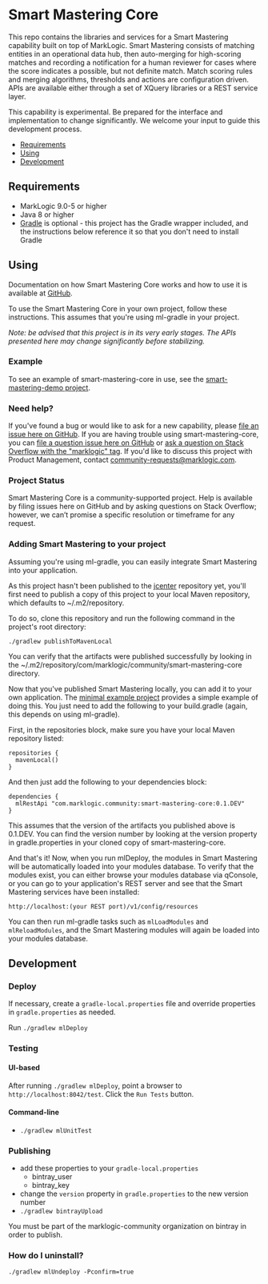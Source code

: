 
# Smart Mastering Core

This repo contains the libraries and services for a Smart Mastering capability
built on top of MarkLogic. Smart Mastering consists of matching entities in an
operational data hub, then auto-merging for high-scoring matches and recording 
a notification for a human reviewer for cases where the score indicates a 
possible, but not definite match. Match scoring rules and merging algorithms, 
thresholds and actions are configuration driven. APIs are available either 
through a set of XQuery libraries or a REST service layer. 

This capability is experimental. Be prepared for the interface and 
implementation to change significantly. We welcome your input to guide this 
development process. 

- [Requirements](#requirements)
- [Using](#using)
- [Development](#development)

## Requirements

- MarkLogic 9.0-5 or higher
- Java 8 or higher
- [Gradle](https://gradle.org/) is optional - this project has the Gradle wrapper included, and the instructions below
reference it so that you don't need to install Gradle

## Using

Documentation on how Smart Mastering Core works and how to use it is available 
at [GitHub][docs].

To use the Smart Mastering Core in your own project, follow these instructions.
This assumes that you're using ml-gradle in your project.

_Note: be advised that this project is in its very early stages. The APIs
presented here may change significantly before stabilizing._

### Example

To see an example of smart-mastering-core in use, see the [smart-mastering-demo 
project][sm-demo].

### Need help?

If you've found a bug or would like to ask for a new capability, please [file an
issue here on GitHub][issue tracker]. If you are having trouble using 
smart-mastering-core, you can [file a question issue here on GitHub][issue tracker] 
or [ask a question on Stack Overflow with the "marklogic" tag][stackoverflow]. 
If you'd like to discuss this project with Product Management, contact 
[community-requests@marklogic.com][requests]. 

### Project Status

Smart Mastering Core is a community-supported project. Help is available by 
filing issues here on GitHub and by asking questions on Stack Overflow; 
however, we can’t promise a specific resolution or timeframe for any request. 

### Adding Smart Mastering to your project

Assuming you're using ml-gradle, you can easily integrate Smart Mastering into your application.

As this project hasn't been published to the [jcenter](https://bintray.com/bintray/jcenter) repository yet, you'll first
need to publish a copy of this project to your local Maven repository, which defaults to ~/.m2/repository. 

To do so, clone this repository and run the following command in the project's root directory:

    ./gradlew publishToMavenLocal
    
You can verify that the artifacts were published successfully by looking in the 
~/.m2/repository/com/marklogic/community/smart-mastering-core directory.

Now that you've published Smart Mastering locally, you can add it to your own application. The 
[minimal example project](examples/minimal-project) provides a simple example of doing this. You just need to add 
the following to your build.gradle (again, this depends on using ml-gradle).

First, in the repositories block, make sure you have your local Maven repository listed:

    repositories {
      mavenLocal()
    }

And then just add the following to your dependencies block:

    dependencies {
      mlRestApi "com.marklogic.community:smart-mastering-core:0.1.DEV"
    }

This assumes that the version of the artifacts you published above is 0.1.DEV. You can find the version number by 
looking at the version property in gradle.properties in your cloned copy of smart-mastering-core. 

And that's it! Now, when you run mlDeploy, the modules in Smart Mastering will be automatically loaded into your
modules database. To verify that the modules exist, you can either browse your modules database via qConsole, or you 
can go to your application's REST server and see that the Smart Mastering services have been installed:

    http://localhost:(your REST port)/v1/config/resources 

You can then run ml-gradle tasks such as `mlLoadModules` and `mlReloadModules`, 
and the Smart Mastering modules will again be loaded into your modules database. 

## Development

### Deploy

If necessary, create a `gradle-local.properties` file and override properties in
`gradle.properties` as needed.

Run `./gradlew mlDeploy`

### Testing

#### UI-based
After running `./gradlew mlDeploy`, point a browser to `http://localhost:8042/test`.
Click the `Run Tests` button.

#### Command-line
- `./gradlew mlUnitTest`

### Publishing

- add these properties to your `gradle-local.properties`
  - bintray_user
  - bintray_key
- change the `version` property in `gradle.properties` to the new version number
- `./gradlew bintrayUpload`

You must be part of the marklogic-community organization on bintray in order to publish.

[issue tracker]: https://github.com/marklogic-community/smart-mastering-core/issues
[sm-demo]: https://github.com/marklogic-community/smart-mastering-demo/tree/develop/examples/smart-mastering
[stackoverflow]: http://stackoverflow.com/questions/ask?tags=marklogic
[requests]: mailto:community-requests@marklogic.com

### How do I uninstall?

`./gradlew mlUndeploy -Pconfirm=true`

[docs]: https://marklogic-community.github.io/smart-mastering-core/
